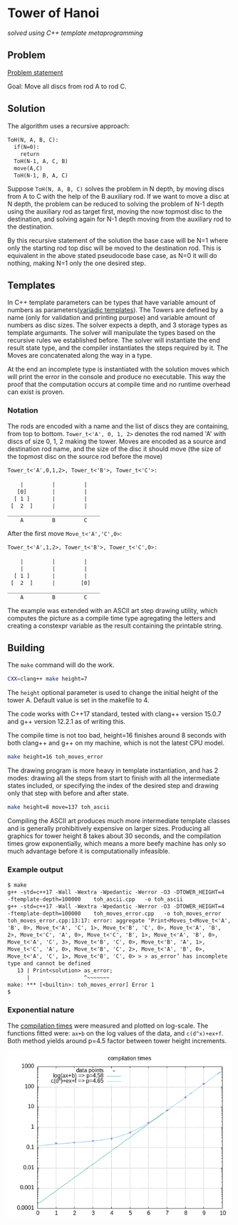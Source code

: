 # Tower of Hanoi
_solved using C++ template metaprogramming_

## Problem

[Problem statement](https://en.wikipedia.org/wiki/Tower_of_Hanoi "Tower of Hanoi on wikipedia")

Goal: Move all discs from rod A to rod C.

## Solution

The algorithm uses a recursive approach:
```
ToH(N, A, B, C):
  if(N=0):
    return
  ToH(N-1, A, C, B)
  move(A,C)
  ToH(N-1, B, A, C)
```

Suppose `ToH(N, A, B, C)` solves the problem in N depth, by moving discs from A to C with the help of the B auxiliary rod. If we want to move a disc at N depth, the problem can be reduced to solving the problem of N-1 depth using the auxiliary rod as target first, moving the now topmost disc to the destination, and solving again for N-1 depth moving from the auxiliary rod to the destination.

By this recursive statement of the solution the base case will be N=1 where only the starting rod top disc will be moved to the destination rod. This is equivalent in the above stated pseudocode base case, as N=0 it will do nothing, making N=1 only the one desired step.

## Templates

In C++ template parameters can be types that have variable amount of numbers as parameters([variadic templates](https://en.cppreference.com/w/cpp/language/parameter_pack)). The Towers are defined by a name (only for validation and printing purpose) and variable amount of numbers as disc sizes. The solver expects a depth, and 3 storage types as template argumants. The solver will manipulate the types based on the recursive rules we established before. The solver will instantiate the end result state type, and the compiler instantiates the steps required by it. The Moves are concatenated along the way in a type.

At the end an incomplete type is instantiated with the solution moves which will print the error in the console and produce no executable. This way the proof that the computation occurs at compile time and no runtime overhead can exist is proven.

### Notation

The rods are encoded with a name and the list of discs they are containing, from top to bottom. `Tower_t<'A', 0, 1, 2>` denotes the rod named 'A' with discs of size 0, 1, 2 making the tower. Moves are encoded as a source and destination rod name, and the size of the disc it should move (the size of the topmost disc on the source rod before the move)

```
Tower_t<'A',0,1,2>, Tower_t<'B'>, Tower_t<'C'>:

    |         |         |    
   [0]        |         |    
  [ 1 ]       |         |    
 [  2  ]      |         |    
_____________________________
    A         B         C    
```
After the first move `Move_t<'A','C',0>`:
```
Tower_t<'A',1,2>, Tower_t<'B'>, Tower_t<'C',0>:

    |         |         |    
    |         |         |    
  [ 1 ]       |         |    
 [  2  ]      |        [0]   
_____________________________
    A         B         C    
```

The example was extended with an ASCII art step drawing utility, which computes the picture as a compile time type agregating the letters and creating a constexpr variable as the result containing the printable string.

## Building

The `make` command will do the work.

```bash
CXX=clang++ make height=7
```

The `height` optional parameter is used to change the initial height of the tower A. Default value is set in the makefile to 4.

The code works with C++17 standard, tested with clang++ version 15.0.7 and g++ version 12.2.1 as of writing this.

The compile time is not too bad, height=16 finishes around 8 seconds with both clang++ and g++ on my machine, which is not the latest CPU model.

```bash
make height=16 toh_moves_error
```

The drawing program is more heavy in template instantiation, and has 2 modes: drawing all the steps from start to finish with all the intermediate states included, or specifying the index of the desired step and drawing only that step with before and after state.

```bash
make height=8 move=137 toh_ascii
```

Compiling the ASCII art produces much more intermediate template classes and is generally prohibitively expensive on larger sizes. Producing all graphics for tower height 8 takes about 30 seconds, and the compilation times grow exponentially, which means a more beefy machine has only so much advantage before it is computationally infeasible.

### Example output

```
$ make
g++ -std=c++17 -Wall -Wextra -Wpedantic -Werror -O3 -DTOWER_HEIGHT=4  -ftemplate-depth=100000    toh_ascii.cpp   -o toh_ascii
g++ -std=c++17 -Wall -Wextra -Wpedantic -Werror -O3 -DTOWER_HEIGHT=4  -ftemplate-depth=100000    toh_moves_error.cpp   -o toh_moves_error
toh_moves_error.cpp:13:17: error: aggregate ‘Print<Moves_t<Move_t<'A', 'B', 0>, Move_t<'A', 'C', 1>, Move_t<'B', 'C', 0>, Move_t<'A', 'B', 2>, Move_t<'C', 'A', 0>, Move_t<'C', 'B', 1>, Move_t<'A', 'B', 0>, Move_t<'A', 'C', 3>, Move_t<'B', 'C', 0>, Move_t<'B', 'A', 1>, Move_t<'C', 'A', 0>, Move_t<'B', 'C', 2>, Move_t<'A', 'B', 0>, Move_t<'A', 'C', 1>, Move_t<'B', 'C', 0> > > as_error’ has incomplete type and cannot be defined
   13 | Print<solution> as_error;
      |                 ^~~~~~~~
make: *** [<builtin>: toh_moves_error] Error 1
$
```

### Exponential nature

The [compilation times](./times.txt) were measured and plotted on log-scale. The functions fitted were: `ax+b` on the log values of the data, and `c(d^x)+ex+f`. Both method yields around p=4.5 factor between tower height increments.

![plot](./plot.png)

